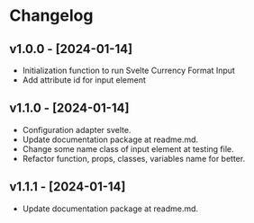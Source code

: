 # Changelog

## v1.0.0 - [2024-01-14]
- Initialization function to run Svelte Currency Format Input
- Add attribute id for input element

## v1.1.0 - [2024-01-14]
- Configuration adapter svelte.
- Update documentation package at readme.md.
- Change some name class of input element at testing file.
- Refactor function, props, classes, variables name for better.

## v1.1.1 - [2024-01-14]
- Update documentation package at readme.md.